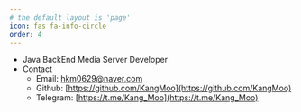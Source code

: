 ```yaml
---
# the default layout is 'page'
icon: fas fa-info-circle
order: 4
---
```


- Java BackEnd Media Server Developer
- Contact
  - Email: <a href="mailto:hkm0629@naver.com">hkm0629@naver.com</a>
  - Github: [https://github.com/KangMoo](https://github.com/KangMoo)
  - Telegram: [https://t.me/Kang_Moo](https://t.me/Kang_Moo)
